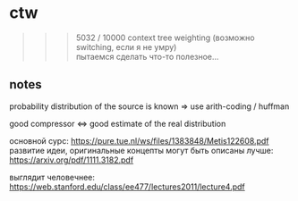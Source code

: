 # ctw
>>> 5032 / 10000
context tree weighting (возможно switching, если я не умру) \
пытаемся сделать что-то полезное... 

## notes
probability distribution of the source is known => use arith-coding / huffman

good compressor <=> good estimate of the real distribution

основной сурс: https://pure.tue.nl/ws/files/1383848/Metis122608.pdf \
развитие идеи, оригинальные концепты могут быть описаны лучше: https://arxiv.org/pdf/1111.3182.pdf

выглядит человечнее: https://web.stanford.edu/class/ee477/lectures2011/lecture4.pdf

